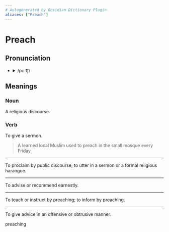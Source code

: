 ```yaml
---
# Autogenerated by Obsidian Dictionary Plugin
aliases: ["Preach"]
---
```


# Preach

## Pronunciation

- <details><summary>/pɹiːt͡ʃ/</summary><audio controls><source src="https://api.dictionaryapi.dev/media/pronunciations/en/preach-uk.mp3"></audio></details>

## Meanings

### Noun

A religious discourse.

### Verb

To give a sermon.

> A learned local Muslim used to preach in the small mosque every Friday.

---

To proclaim by public discourse; to utter in a sermon or a formal religious harangue.

---

To advise or recommend earnestly.

---

To teach or instruct by preaching; to inform by preaching.

---

To give advice in an offensive or obtrusive manner.




preaching